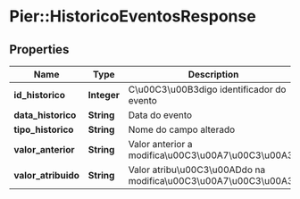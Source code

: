 # Pier::HistoricoEventosResponse

## Properties
Name | Type | Description | Notes
------------ | ------------- | ------------- | -------------
**id_historico** | **Integer** | C\u00C3\u00B3digo identificador do evento | 
**data_historico** | **String** | Data do evento | 
**tipo_historico** | **String** | Nome do campo alterado | 
**valor_anterior** | **String** | Valor anterior a modifica\u00C3\u00A7\u00C3\u00A3o | [optional] 
**valor_atribuido** | **String** | Valor atribu\u00C3\u00ADdo na modifica\u00C3\u00A7\u00C3\u00A3o | 



